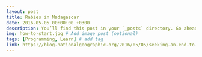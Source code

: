 ```yaml
---
layout: post
title: Rabies in Madagascar
date: 2016-05-05 00:00:00 +0300
description: You’ll find this post in your `_posts` directory. Go ahead and edit it and re-build the site to see your changes. # Add post description (optional)
img: how-to-start.jpg # Add image post (optional)
tags: [Programming, Learn] # add tag
link: https://blog.nationalgeographic.org/2016/05/05/seeking-an-end-to-the-terror-of-rabies-in-madagascar/
---
```

